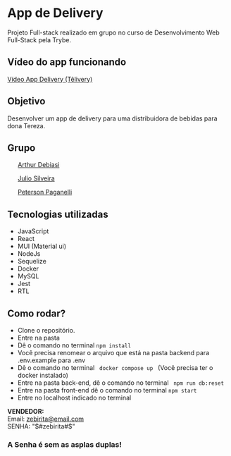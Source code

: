 <h1> App de Delivery </h1>
<p> Projeto Full-stack realizado em grupo no curso de Desenvolvimento Web Full-Stack pela Trybe.</p>

<h2> Vídeo do app funcionando</h2>
<a href="https://www.youtube.com/watch?v=L_Hp2j1ogMY" target="_blank">Vídeo App Delivery (Têlivery) </a>
<h2> Objetivo </h2>
<p> Desenvolver um app de delivery para uma distribuidora de bebidas para dona Tereza.</p>

<h2>Grupo</h2>
<ul><a href="https://github.com/arthur-debiasi">Arthur Debiasi </a></ul>
<ul><a href="https://github.com/julio-silveira">Julio Silveira </a></ul>
<ul><a href="https://github.com/Peterson-Paganelli">Peterson Paganelli </a></ul>

<h2> Tecnologias utilizadas </h2>
<ul>
<li>JavaScript
<li>React
<li>MUI (Material ui)
<li>NodeJs
<li>Sequelize
<li>Docker
<li>MySQL
<li>Jest
<li>RTL
</ul>

<h2>Como rodar? </h2>
<ul>
<li> Clone o repositório.
<li> Entre na pasta
<li> Dê o comando no terminal <code>npm install</code>
<li> Você precisa renomear o arquivo que está na pasta backend para .env.example para .env
<li> Dê o comando no terminal <code> docker compose up </code> (Você precisa ter o docker instalado)
<li> Entre na pasta back-end, dê o comando no terminal <code> npm run db:reset </code>
<li> Entre na pasta front-end dê o comando no terminal <code>npm start </code>
<li> Entre no localhost indicado no terminal
</ul>

<strong>VENDEDOR:</strong><br> Email: zebirita@email.com <br>
    SENHA: "$#zebirita#$" 
<h3> A Senha é sem as asplas duplas!</h3>


